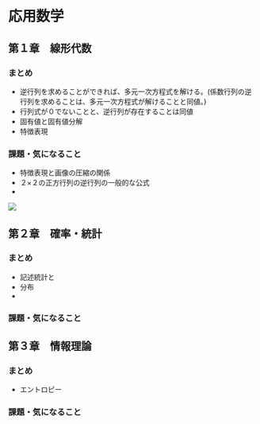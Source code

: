 # 応用数学
## 第１章　線形代数
### まとめ
- 逆行列を求めることができれば、多元一次方程式を解ける。(係数行列の逆行列を求めることは、多元一次方程式が解けることと同値。)
- 行列式が０でないことと、逆行列が存在することは同値
- 固有値と固有値分解
- 特徴表現

### 課題・気になること
- 特徴表現と画像の圧縮の関係
- ２×２の正方行列の逆行列の一般的な公式
- 

<img src="https://latex.codecogs.com/gif.latex?\int_a^bf(x)dx" />

## 第２章　確率・統計
### まとめ
- 記述統計と
- 分布
- 
### 課題・気になること

## 第３章　情報理論
### まとめ
- エントロピー
### 課題・気になること
